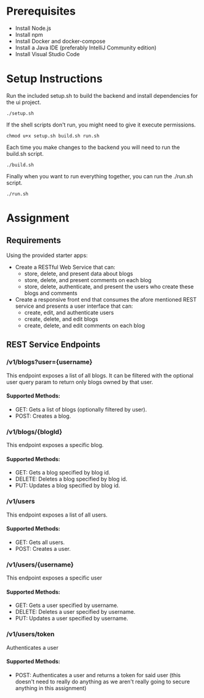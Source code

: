 # Prerequisites

- Install Node.js
- Install npm
- Install Docker and docker-compose
- Install a Java IDE (preferably IntelliJ Community edition)
- Install Visual Studio Code

# Setup Instructions

Run the included setup.sh to build the backend and install dependencies for the ui project.

    ./setup.sh

If the shell scripts don't run, you might need to give it execute permissions.

    chmod u+x setup.sh build.sh run.sh

Each time you make changes to the backend you will need to run the build.sh script.

    ./build.sh

Finally when you want to run everything together, you can run the ./run.sh script.

    ./run.sh

# Assignment

## Requirements

Using the provided starter apps: 

- Create a RESTful Web Service that can: 
    - store, delete, and present data about blogs
    - store, delete, and present comments on each blog
    - store, delete, authenticate, and present the users who create these blogs and comments
- Create a responsive front end that consumes the afore mentioned REST service and presents a user interface that can:
    - create, edit, and authenticate users
    - create, delete, and edit blogs
    - create, delete, and edit comments on each blog

## REST Service Endpoints

### /v1/blogs?user={username}

This endpoint exposes a list of all blogs.  It can be filtered with the optional user query param to return only blogs owned by that user.

#### Supported Methods:

- GET: Gets a list of blogs (optionally filtered by user).
- POST: Creates a blog.

### /v1/blogs/{blogId}

This endpoint exposes a specific blog.

#### Supported Methods:

- GET: Gets a blog specified by blog id.
- DELETE: Deletes a blog specified by blog id.
- PUT: Updates a blog specified by blog id.

### /v1/users

This endpoint exposes a list of all users.

#### Supported Methods:

- GET: Gets all users.
- POST: Creates a user.

### /v1/users/{username}

This endpoint exposes a specific user

#### Supported Methods:

- GET: Gets a user specified by username.
- DELETE: Deletes a user specified by username.
- PUT: Updates a user specified by username.

### /v1/users/token

Authenticates a user

#### Supported Methods:

- POST: Authenticates a user and returns a token for said user (this doesn't need to really do anything as we aren't really going to secure anything in this assignment)
